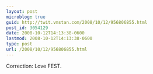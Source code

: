 ```yaml
---
layout: post
microblog: true
guid: http://twit.vmstan.com/2008/10/12/956806855.html
post_id: 3054129
date: 2008-10-12T14:13:38-0600
lastmod: 2008-10-12T14:13:38-0600
type: post
url: /2008/10/12/956806855.html
---
```

Correction: Love FEST.
